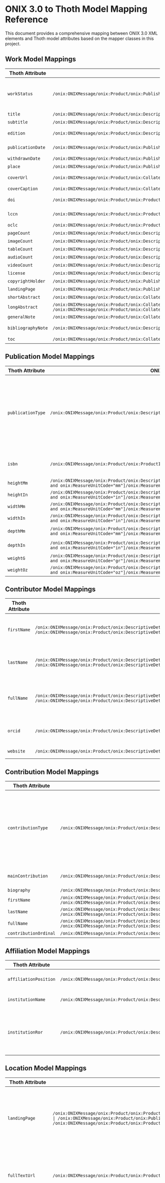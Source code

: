 # ONIX 3.0 to Thoth Model Mapping Reference

This document provides a comprehensive mapping between ONIX 3.0 XML elements and Thoth model attributes based on the mapper classes in this project.

## Work Model Mappings

| Thoth Attribute | ONIX XPath | Notes |
|---|---|---|
| `workStatus` | `/onix:ONIXMessage/onix:Product/onix:PublishingDetail/onix:PublishingStatus` | 01→CANCELLED, 02→FORTHCOMING, 03→POSTPONED_INDEFINITELY, 04→ACTIVE, 08→SUPERSEDED, 11→WITHDRAWN |
| `title` | `/onix:ONIXMessage/onix:Product/onix:DescriptiveDetail/onix:TitleDetail/onix:TitleElement/onix:TitleText` | Main work title |
| `subtitle` | `/onix:ONIXMessage/onix:Product/onix:DescriptiveDetail/onix:TitleDetail/onix:TitleElement/onix:Subtitle` | Work subtitle |
| `edition` | `/onix:ONIXMessage/onix:Product/onix:DescriptiveDetail/onix:Edition/onix:EditionNumber` | Edition number, defaults to 1 if not specified |
| `publicationDate` | `/onix:ONIXMessage/onix:Product/onix:PublishingDetail/onix:PublishingDate[onix:PublishingDateRole="01"]/onix:Date` | Publication date in YYYYMMDD format |
| `withdrawnDate` | `/onix:ONIXMessage/onix:Product/onix:PublishingDetail/onix:PublishingDate[onix:PublishingDateRole="13"]/onix:Date` | Date work was withdrawn |
| `place` | `/onix:ONIXMessage/onix:Product/onix:PublishingDetail/onix:CityOfPublication` | Place of publication |
| `coverUrl` | `/onix:ONIXMessage/onix:Product/onix:CollateralDetail/onix:SupportingResource[onix:ResourceContentType="01"]/onix:ResourceVersion[onix:ResourceForm="02"]/onix:ResourceLink` | Must be valid URL with image extension |
| `coverCaption` | `/onix:ONIXMessage/onix:Product/onix:CollateralDetail/onix:SupportingResource/onix:ResourceFeature[onix:ResourceFeatureType="02"]/onix:FeatureNote` | Cover image caption |
| `doi` | `/onix:ONIXMessage/onix:Product/onix:ProductIdentifier[onix:ProductIDType="06"]/onix:IDValue` | Digital Object Identifier, prepends https://doi.org/ if not present |
| `lccn` | `/onix:ONIXMessage/onix:Product/onix:ProductIdentifier[onix:ProductIDType="13"]/onix:IDValue` | Library of Congress Control Number |
| `oclc` | `/onix:ONIXMessage/onix:Product/onix:ProductIdentifier[onix:ProductIDType="23"]/onix:IDValue` | OCLC number |
| `pageCount` | `/onix:ONIXMessage/onix:Product/onix:DescriptiveDetail/onix:Extent/onix:ExtentValue` | Total page count |
| `imageCount` | `/onix:ONIXMessage/onix:Product/onix:DescriptiveDetail/onix:AncillaryContent[onix:AncillaryContentType="09"]/onix:Number` | Number of images |
| `tableCount` | `/onix:ONIXMessage/onix:Product/onix:DescriptiveDetail/onix:AncillaryContent[onix:AncillaryContentType="11"]/onix:Number` | Number of tables |
| `audioCount` | `/onix:ONIXMessage/onix:Product/onix:DescriptiveDetail/onix:AncillaryContent[onix:AncillaryContentType="19"]/onix:Number` | Number of audio elements |
| `videoCount` | `/onix:ONIXMessage/onix:Product/onix:DescriptiveDetail/onix:AncillaryContent[onix:AncillaryContentDescription="Videos"]/onix:Number` | Number of video elements |
| `license` | `/onix:ONIXMessage/onix:Product/onix:DescriptiveDetail/onix:EpubLicense/onix:EpubLicenseExpression[onix:EpubLicenseExpressionType="02"]/onix:EpubLicenseExpressionLink` | License URL |
| `copyrightHolder` | `/onix:ONIXMessage/onix:Product/onix:PublishingDetail/onix:CopyrightStatement/onix:CopyrightOwner/onix:PersonName` | Copyright holder name |
| `landingPage` | `/onix:ONIXMessage/onix:Product/onix:PublishingDetail/onix:Publisher/onix:Website[onix:WebsiteRole="02"]/onix:WebsiteLink` | Work landing page URL |
| `shortAbstract` | `/onix:ONIXMessage/onix:Product/onix:CollateralDetail/onix:TextContent[onix:TextType="02"]/onix:Text` | Short description/abstract |
| `longAbstract` | `/onix:ONIXMessage/onix:Product/onix:CollateralDetail/onix:TextContent[onix:TextType="03"]/onix:Text \| /onix:ONIXMessage/onix:Product/onix:CollateralDetail/onix:TextContent[onix:TextType="30"]/onix:Text` | Long description/abstract |
| `generalNote` | `/onix:ONIXMessage/onix:Product/onix:CollateralDetail/onix:TextContent[onix:TextType="13"]/onix:Text` | General notes about the work |
| `bibliographyNote` | `/onix:ONIXMessage/onix:Product/onix:DescriptiveDetail/onix:IllustrationsNote` | Notes about bibliography/illustrations |
| `toc` | `/onix:ONIXMessage/onix:Product/onix:CollateralDetail/onix:TextContent[onix:TextType="04"]/onix:Text` | Table of contents |

## Publication Model Mappings

| Thoth Attribute | ONIX XPath | Notes |
|---|---|---|
| `publicationType` | `/onix:ONIXMessage/onix:Product/onix:DescriptiveDetail/onix:ProductForm` | BC→PAPERBACK, BB→HARDBACK, E107→PDF, E105→HTML, E113→XML, E101→EPUB, E127→MOBI, E116→AZW3, E104→DOCX, E100→FICTION_BOOK, A103→MP3, A104→WAV |
| `isbn` | `/onix:ONIXMessage/onix:Product/onix:ProductIdentifier[onix:ProductIDType="15"]/onix:IDValue` | Uses Biblys\Isbn library for validation and converts to ISBN-13 format |
| `heightMm` | `/onix:ONIXMessage/onix:Product/onix:DescriptiveDetail/onix:Measure[onix:MeasureType="01" and onix:MeasureUnitCode="mm"]/onix:Measurement` | Height in millimeters |
| `heightIn` | `/onix:ONIXMessage/onix:Product/onix:DescriptiveDetail/onix:Measure[onix:MeasureType="01" and onix:MeasureUnitCode="in"]/onix:Measurement` | Height in inches |
| `widthMm` | `/onix:ONIXMessage/onix:Product/onix:DescriptiveDetail/onix:Measure[onix:MeasureType="02" and onix:MeasureUnitCode="mm"]/onix:Measurement` | Width in millimeters |
| `widthIn` | `/onix:ONIXMessage/onix:Product/onix:DescriptiveDetail/onix:Measure[onix:MeasureType="02" and onix:MeasureUnitCode="in"]/onix:Measurement` | Width in inches |
| `depthMm` | `/onix:ONIXMessage/onix:Product/onix:DescriptiveDetail/onix:Measure[onix:MeasureType="03" and onix:MeasureUnitCode="mm"]/onix:Measurement` | Depth/thickness in millimeters |
| `depthIn` | `/onix:ONIXMessage/onix:Product/onix:DescriptiveDetail/onix:Measure[onix:MeasureType="03" and onix:MeasureUnitCode="in"]/onix:Measurement` | Depth/thickness in inches |
| `weightG` | `/onix:ONIXMessage/onix:Product/onix:DescriptiveDetail/onix:Measure[onix:MeasureType="08" and onix:MeasureUnitCode="gr"]/onix:Measurement` | Weight in grams |
| `weightOz` | `/onix:ONIXMessage/onix:Product/onix:DescriptiveDetail/onix:Measure[onix:MeasureType="08" and onix:MeasureUnitCode="oz"]/onix:Measurement` | Weight in ounces |

## Contributor Model Mappings

| Thoth Attribute | ONIX XPath | Notes |
|---|---|---|
| `firstName` | `/onix:ONIXMessage/onix:Product/onix:DescriptiveDetail/onix:Contributor/onix:NamesBeforeKey \| /onix:ONIXMessage/onix:Product/onix:DescriptiveDetail/onix:Contributor/onix:PersonNameInverted` | If comma present in inverted name, takes part after comma |
| `lastName` | `/onix:ONIXMessage/onix:Product/onix:DescriptiveDetail/onix:Contributor/onix:KeyNames \| /onix:ONIXMessage/onix:Product/onix:DescriptiveDetail/onix:Contributor/onix:PersonNameInverted` | If comma present in inverted name, takes part before comma |
| `fullName` | `/onix:ONIXMessage/onix:Product/onix:DescriptiveDetail/onix:Contributor/onix:PersonName \| /onix:ONIXMessage/onix:Product/onix:DescriptiveDetail/onix:Contributor/onix:PersonNameInverted` | If comma present in inverted name, reverses order and joins with space |
| `orcid` | `/onix:ONIXMessage/onix:Product/onix:DescriptiveDetail/onix:Contributor/onix:NameIdentifier[onix:NameIDType="21"]/onix:IDValue` | ORCID identifier, prepends https://orcid.org/ if not present |
| `website` | `/onix:ONIXMessage/onix:Product/onix:DescriptiveDetail/onix:Contributor/onix:Website[onix:WebsiteRole="06"]/onix:WebsiteLink` | Contributor's website |

## Contribution Model Mappings

| Thoth Attribute | ONIX XPath | Notes |
|---|---|---|
| `contributionType` | `/onix:ONIXMessage/onix:Product/onix:DescriptiveDetail/onix:Contributor/onix:ContributorRole` | A01→AUTHOR, B01→EDITOR, B06→TRANSLATOR, A13→PHOTOGRAPHER, A12→ILLUSTRATOR, B25→MUSIC_EDITOR, A23→FOREWORD_BY, A15→PREFACE_BY, A30→SOFTWARE_BY, A51→RESEARCH_BY, A32→CONTRIBUTIONS_BY, A34→INDEXER |
| `mainContribution` | `/onix:ONIXMessage/onix:Product/onix:DescriptiveDetail/onix:Contributor/onix:SequenceNumber` | Returns true if sequence number is "1", indicates primary contributor |
| `biography` | `/onix:ONIXMessage/onix:Product/onix:DescriptiveDetail/onix:Contributor/onix:BiographicalNote` | Contributor biography |
| `firstName` | `/onix:ONIXMessage/onix:Product/onix:DescriptiveDetail/onix:Contributor/onix:NamesBeforeKey \| /onix:ONIXMessage/onix:Product/onix:DescriptiveDetail/onix:Contributor/onix:PersonNameInverted` | Inherited from contributor |
| `lastName` | `/onix:ONIXMessage/onix:Product/onix:DescriptiveDetail/onix:Contributor/onix:KeyNames \| /onix:ONIXMessage/onix:Product/onix:DescriptiveDetail/onix:Contributor/onix:PersonNameInverted` | Inherited from contributor |
| `fullName` | `/onix:ONIXMessage/onix:Product/onix:DescriptiveDetail/onix:Contributor/onix:PersonName \| /onix:ONIXMessage/onix:Product/onix:DescriptiveDetail/onix:Contributor/onix:PersonNameInverted` | Inherited from contributor |
| `contributionOrdinal` | `/onix:ONIXMessage/onix:Product/onix:DescriptiveDetail/onix:Contributor/onix:SequenceNumber` | Order of contribution |

## Affiliation Model Mappings

| Thoth Attribute | ONIX XPath | Notes |
|---|---|---|
| `affiliationPosition` | `/onix:ONIXMessage/onix:Product/onix:DescriptiveDetail/onix:Contributor/onix:ProfessionalAffiliation/onix:ProfessionalPosition` | Position/role within institution |
| `institutionName` | `/onix:ONIXMessage/onix:Product/onix:DescriptiveDetail/onix:Contributor/onix:ProfessionalAffiliation/onix:Affiliation` | Name of affiliated institution |
| `institutionRor` | `/onix:ONIXMessage/onix:Product/onix:DescriptiveDetail/onix:Contributor/onix:ProfessionalAffiliation/onix:AffiliationIdentifier[onix:AffiliationIDType="40"]/onix:IDValue` | ROR (Research Organization Registry) ID, prepends https://ror.org/ if not present |

## Location Model Mappings

| Thoth Attribute | ONIX XPath | Notes |
|---|---|---|
| `landingPage` | `/onix:ONIXMessage/onix:Product/onix:ProductSupply/onix:SupplyDetail/onix:Supplier/onix:Website[onix:WebsiteRole="02"]/onix:WebsiteLink \| /onix:ONIXMessage/onix:Product/onix:PublishingDetail/onix:Publisher/onix:Website[onix:WebsiteRole="02"]/onix:WebsiteLink \| /onix:ONIXMessage/onix:Product/onix:ProductSupply/onix:SupplyDetail/onix:Supplier/onix:Website[onix:WebsiteRole="29"]/onix:WebsiteLink` | Falls back through supplier, publisher, and file URLs with complex logic |
| `fullTextUrl` | `/onix:ONIXMessage/onix:Product/onix:ProductSupply/onix:SupplyDetail/onix:Supplier/onix:Website[onix:WebsiteRole="29"]/onix:WebsiteLink` | Validates file URLs and falls back to resource links with complex logic |
| `locationPlatform` | `/onix:ONIXMessage/onix:Product/onix:ProductSupply/onix:SupplyDetail/onix:Supplier/onix:SupplierName` | Maps supplier names to platform constants (Project MUSE, OAPEN, DOAB, JSTOR, etc.) |

## Price Model Mappings

| Thoth Attribute | ONIX XPath | Notes |
|---|---|---|
| `currencyCode` | `/onix:ONIXMessage/onix:Product/onix:ProductSupply/onix:SupplyDetail/onix:Price/onix:CurrencyCode` | ISO currency code |
| `unitPrice` | `/onix:ONIXMessage/onix:Product/onix:ProductSupply/onix:SupplyDetail/onix:Price/onix:PriceAmount` | Price amount |

## Language Model Mappings

| Thoth Attribute | ONIX XPath | Notes |
|---|---|---|
| `languageCode` | `/onix:ONIXMessage/onix:Product/onix:DescriptiveDetail/onix:Language/onix:LanguageCode` | Converts to ISO 639-2 format with language name, returns format: "CODE\|Name" |
| `languageRelation` | `/onix:ONIXMessage/onix:Product/onix:DescriptiveDetail/onix:Language/onix:LanguageRole` | Maps language role codes: 01→ORIGINAL, 02→TRANSLATED_FROM |

## Subject Model Mappings

| Thoth Attribute | ONIX XPath | Notes |
|---|---|---|
| `subjectType` | `/onix:ONIXMessage/onix:Product/onix:DescriptiveDetail/onix:Subject/onix:SubjectSchemeIdentifier` | Maps subject scheme codes: 04→LCC, 10→BISAC, 12→BIC, 20→KEYWORD, 93→THEMA, B2→CUSTOM |
| `subjectCode` | `/onix:ONIXMessage/onix:Product/onix:DescriptiveDetail/onix:Subject/onix:SubjectCode \| /onix:ONIXMessage/onix:Product/onix:DescriptiveDetail/onix:Subject/onix:SubjectHeadingText` | Subject classification code or text |

## Series Model Mappings

| Thoth Attribute | ONIX XPath | Notes |
|---|---|---|
| `seriesId` | `/onix:ONIXMessage/onix:Product/onix:DescriptiveDetail/onix:Collection/onix:CollectionIdentifier[onix:CollectionIDType="01" and onix:IDTypeName="Series ID"]/onix:IDValue` | Series identifier |
| `seriesName` | `/onix:ONIXMessage/onix:Product/onix:DescriptiveDetail/onix:Collection/onix:TitleDetail/onix:TitleElement/onix:TitleText` | Series name/title |
| `issn` | `/onix:ONIXMessage/onix:Product/onix:DescriptiveDetail/onix:Collection/onix:CollectionIdentifier[onix:CollectionIDType="02"]/onix:IDValue` | Formats ISSN with hyphen if needed, adds hyphen between 4th and 5th characters |
| `seriesUrl` | `/onix:ONIXMessage/onix:Product/onix:DescriptiveDetail/onix:Collection/onix:CollectionIdentifier[onix:CollectionIDType="01" and onix:IDTypeName="Series URL"]/onix:IDValue` | Series website URL |
| `seriesCfpUrl` | `/onix:ONIXMessage/onix:Product/onix:DescriptiveDetail/onix:Collection/onix:CollectionIdentifier[onix:CollectionIDType="01" and onix:IDTypeName="Series Call for Proposals URL"]/onix:IDValue` | Series call for proposals URL |
| `issueOrdinal` | `/onix:ONIXMessage/onix:Product/onix:DescriptiveDetail/onix:Collection/onix:CollectionSequence[onix:CollectionSequenceType="03"]/onix:CollectionSequenceNumber` | Issue number within series |

## Funding Model Mappings

| Thoth Attribute | ONIX XPath | Notes |
|---|---|---|
| `institutionName` | `/onix:ONIXMessage/onix:Product/onix:PublishingDetail/onix:Publisher[onix:PublishingRole="16"]/onix:PublisherName` | Funding institution name |
| `institutionRor` | `/onix:ONIXMessage/onix:Product/onix:PublishingDetail/onix:Publisher[onix:PublishingRole="16"]/onix:PublisherIdentifier[onix:PublisherIDType="40"]/onix:IDValue` | ROR ID of funding institution, prepends https://ror.org/ if not present |
| `program` | `/onix:ONIXMessage/onix:Product/onix:PublishingDetail/onix:Publisher[onix:PublishingRole="16"]/onix:Funding/onix:FundingIdentifier[onix:FundingIDType="01" and onix:IDTypeName="programname"]/onix:IDValue` | Funding program name |
| `projectName` | `/onix:ONIXMessage/onix:Product/onix:PublishingDetail/onix:Publisher[onix:PublishingRole="16"]/onix:Funding/onix:FundingIdentifier[onix:FundingIDType="01" and onix:IDTypeName="projectname"]/onix:IDValue` | Project name |
| `projectShortName` | `/onix:ONIXMessage/onix:Product/onix:PublishingDetail/onix:Publisher[onix:PublishingRole="16"]/onix:Funding/onix:FundingIdentifier[onix:FundingIDType="01" and onix:IDTypeName="projectshortname"]/onix:IDValue` | Project short name/acronym |
| `grantNumber` | `/onix:ONIXMessage/onix:Product/onix:PublishingDetail/onix:Publisher[onix:PublishingRole="16"]/onix:Funding/onix:FundingIdentifier[onix:FundingIDType="01" and onix:IDTypeName="grantnumber"]/onix:IDValue` | Grant number |
| `jurisdiction` | `/onix:ONIXMessage/onix:Product/onix:PublishingDetail/onix:Publisher[onix:PublishingRole="16"]/onix:Funding/onix:FundingIdentifier[onix:FundingIDType="01" and onix:IDTypeName="jurisdiction"]/onix:IDValue` | Funding jurisdiction |

## ONIX Code Mappings

### Work Status Codes
- `01` → `WORK_STATUS_CANCELLED`
- `02` → `WORK_STATUS_FORTHCOMING`
- `03` → `WORK_STATUS_POSTPONED_INDEFINITELY`
- `04` → `WORK_STATUS_ACTIVE`
- `08` → `WORK_STATUS_SUPERSEDED`
- `11` → `WORK_STATUS_WITHDRAWN`

### Publication Type Codes
- `BC` → `PUBLICATION_TYPE_PAPERBACK`
- `BB` → `PUBLICATION_TYPE_HARDBACK`
- `E107` → `PUBLICATION_TYPE_PDF`
- `E105` → `PUBLICATION_TYPE_HTML`
- `E113` → `PUBLICATION_TYPE_XML`
- `E101` → `PUBLICATION_TYPE_EPUB`
- `E127` → `PUBLICATION_TYPE_MOBI`
- `E116` → `PUBLICATION_TYPE_AZW3`
- `E104` → `PUBLICATION_TYPE_DOCX`
- `E100` → `PUBLICATION_TYPE_FICTION_BOOK`
- `A103` → `PUBLICATION_TYPE_MP3`
- `A104` → `PUBLICATION_TYPE_WAV`

### Contributor Role Codes
- `A01` → `CONTRIBUTION_TYPE_AUTHOR`
- `B01` → `CONTRIBUTION_TYPE_EDITOR`
- `B06` → `CONTRIBUTION_TYPE_TRANSLATOR`
- `A13` → `CONTRIBUTION_TYPE_PHOTOGRAPHER`
- `A12` → `CONTRIBUTION_TYPE_ILLUSTRATOR`
- `B25` → `CONTRIBUTION_TYPE_MUSIC_EDITOR`
- `A23` → `CONTRIBUTION_TYPE_FOREWORD_BY`
- `A15` → `CONTRIBUTION_TYPE_PREFACE_BY`
- `A30` → `CONTRIBUTION_TYPE_SOFTWARE_BY`
- `A51` → `CONTRIBUTION_TYPE_RESEARCH_BY`
- `A32` → `CONTRIBUTION_TYPE_CONTRIBUTIONS_BY`
- `A34` → `CONTRIBUTION_TYPE_INDEXER`

### Subject Type Codes
- `04` → `SUBJECT_TYPE_LCC`
- `10` → `SUBJECT_TYPE_BISAC`
- `12` → `SUBJECT_TYPE_BIC`
- `20` → `SUBJECT_TYPE_KEYWORD`
- `93` → `SUBJECT_TYPE_THEMA`
- `B2` → `SUBJECT_TYPE_CUSTOM`

### Language Relation Codes
- `01` → `LANGUAGE_RELATION_ORIGINAL`
- `02` → `LANGUAGE_RELATION_TRANSLATED_FROM`

### Platform Mappings
- `Project MUSE` → `LOCATION_PLATFORM_PROJECT_MUSE`
- `OAPEN` → `LOCATION_PLATFORM_OAPEN`
- `DOAB` → `LOCATION_PLATFORM_DOAB`
- `JSTOR` → `LOCATION_PLATFORM_JSTOR`
- `EBSCO Host` → `LOCATION_PLATFORM_EBSCO_HOST`
- `OCLC KB` → `LOCATION_PLATFORM_OCLC_KB`
- `ProQuest KB` → `LOCATION_PLATFORM_PROQUEST_KB`
- `ProQuest ExLibris` → `LOCATION_PLATFORM_PPROQUEST_EXLIBRIS`
- `EBSCO KB` → `LOCATION_PLATFORM_EBSCO_KB`
- `JISC KB` → `LOCATION_PLATFORM_JISC_KB`
- `Google Books` → `LOCATION_PLATFORM_GOOGLE_BOOKS`
- `Internet Archive` → `LOCATION_PLATFORM_INTERNET_ARCHIVE`
- `ScienceOpen` → `LOCATION_PLATFORM_SCIENCE_OPEN`
- `SciELO Books` → `LOCATION_PLATFORM_SCIELO_BOOKS`
- `Zenodo` → `LOCATION_PLATFORM_ZENODO`

## Notes

1. **XPath Context**: All XPaths are absolute paths starting from the ONIX root element and leading to the Product element and beyond.
2. **Namespace**: All ONIX elements use the namespace prefix `onix:` referring to `http://ns.editeur.org/onix/3.0/reference`.
3. **Root Structure**: The complete ONIX XML structure starts with `/onix:ONIXMessage/onix:Product/` for all product-related data.
4. **Fallback Logic**: Some mappings include complex fallback logic to handle missing or alternative data sources.
5. **Validation**: Several fields include validation logic (e.g., URL validation, ISBN validation, file extension checking).
6. **Transformations**: Many fields include callback functions that transform the raw ONIX values into Thoth-compatible formats.
7. **Default Values**: Some fields have default values when no data is present in the ONIX file.
8. **Multiple Elements**: Some elements like Contributors, Languages, Subjects can appear multiple times within a Product.

This mapping is based on the implementation in the mapper classes located in `src/Mapper/Onix30Thoth/` directory.
